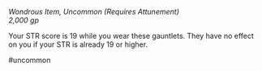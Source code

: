 *Wondrous Item, Uncommon (Requires Attunement)*  
*2,000 gp*

Your STR score is 19 while you wear these gauntlets. They have no effect on you if your STR is already 19 or higher.

#uncommon
